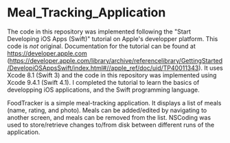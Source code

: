 # Meal_Tracking_Application

The code in this repository was implemented following the "Start Developing iOS Apps (Swift)" tutorial on Apple's developper platform. This code is *not* original. Documentation for the tutorial can be found at https://developer.apple.com (https://developer.apple.com/library/archive/referencelibrary/GettingStarted/DevelopiOSAppsSwift/index.html#//apple_ref/doc/uid/TP40011343). It uses Xcode 8.1 (Swift 3) and the code in this repository was implemented using Xcode 9.4.1 (Swift 4.1). I completed the tutorial to learn the basics of developping iOS applications, and the Swift programming language.

FoodTracker is a simple meal-tracking application. It displays a list of meals (name, rating, and photo). Meals can be added/edited by navigating to another screen, and meals can be removed from the list. NSCoding was used to store/retrieve changes to/from disk between different runs of the application.
